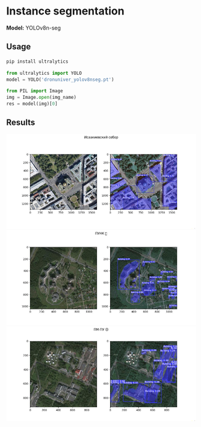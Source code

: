 # Instance segmentation

**Model:** YOLOv8n-seg

## Usage

```bash
pip install ultralytics
```

```python
from ultralytics import YOLO
model = YOLO('dronuniver_yolov8nseg.pt')
```

```python
from PIL import Image
img = Image.open(img_name)
res = model(img)[0]
```

## Results

![Исаакиевский собор](segmentation/predicted_isakiy.jpg)
![ПУНК](segmentation/predicted_punk.jpg)
![ПМ-ПУ](segmentation/predicted_pm.jpg)
